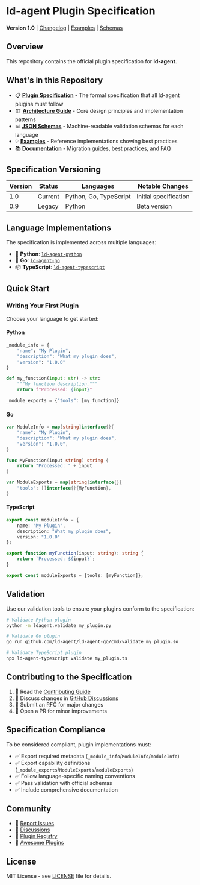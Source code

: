 # ld-agent Plugin Specification

**Version 1.0** | [Changelog](CHANGELOG.md) | [Examples](examples/) | [Schemas](schemas/)

## Overview

This repository contains the official plugin specification for **ld-agent**.

## What's in this Repository

- 📋 **[Plugin Specification](PLUGIN_SPECIFICATION.md)** - The formal specification that all ld-agent plugins must follow
- 🏗️ **[Architecture Guide](ARCHITECTURE.md)** - Core design principles and implementation patterns
- 📊 **[JSON Schemas](schemas/)** - Machine-readable validation schemas for each language
- 💡 **[Examples](examples/)** - Reference implementations showing best practices
- 📚 **[Documentation](docs/)** - Migration guides, best practices, and FAQ

## Specification Versioning

| Version | Status | Languages | Notable Changes |
|---------|---------|-----------|-----------------|
| 1.0 | Current | Python, Go, TypeScript | Initial specification |
| 0.9 | Legacy | Python | Beta version |

## Language Implementations

The specification is implemented across multiple languages:

- 🐍 **Python**: [`ld-agent-python`](https://github.com/your-org/ld-agent-python)
- 🚀 **Go**: [`ld-agent-go`](https://github.com/your-org/ld-agent-go)  
- 📦 **TypeScript**: [`ld-agent-typescript`](https://github.com/your-org/ld-agent-typescript)

## Quick Start

### Writing Your First Plugin

Choose your language to get started:

#### Python
```python
_module_info = {
    "name": "My Plugin",
    "description": "What my plugin does",
    "version": "1.0.0"
}

def my_function(input: str) -> str:
    """My function description."""
    return f"Processed: {input}"

_module_exports = {"tools": [my_function]}
```

#### Go
```go
var ModuleInfo = map[string]interface{}{
    "name": "My Plugin",
    "description": "What my plugin does", 
    "version": "1.0.0",
}

func MyFunction(input string) string {
    return "Processed: " + input
}

var ModuleExports = map[string]interface{}{
    "tools": []interface{}{MyFunction},
}
```

#### TypeScript
```typescript
export const moduleInfo = {
    name: "My Plugin",
    description: "What my plugin does",
    version: "1.0.0"
};

export function myFunction(input: string): string {
    return `Processed: ${input}`;
}

export const moduleExports = {tools: [myFunction]};
```

## Validation

Use our validation tools to ensure your plugins conform to the specification:

```bash
# Validate Python plugin
python -m ldagent.validate my_plugin.py

# Validate Go plugin  
go run github.com/ld-agent/ld-agent-go/cmd/validate my_plugin.so

# Validate TypeScript plugin
npx ld-agent-typescript validate my_plugin.ts
```

## Contributing to the Specification

1. 📖 Read the [Contributing Guide](CONTRIBUTING.md)
2. 💬 Discuss changes in [GitHub Discussions](https://github.com/your-org/ld-agent-spec/discussions)
3. 📝 Submit an RFC for major changes
4. 🔧 Open a PR for minor improvements

## Specification Compliance

To be considered compliant, plugin implementations must:

- ✅ Export required metadata (`_module_info`/`ModuleInfo`/`moduleInfo`)
- ✅ Export capability definitions (`_module_exports`/`ModuleExports`/`moduleExports`)
- ✅ Follow language-specific naming conventions
- ✅ Pass validation with official schemas
- ✅ Include comprehensive documentation

## Community

- 🐛 [Report Issues](https://github.com/ld-agent/ld-agent-spec/issues)
- 💬 [Discussions](https://github.com/ld-agent/ld-agent-spec/discussions)  
- 🔧 [Plugin Registry](https://github.com/ld-agent/ld-agent-plugins)
- 🌟 [Awesome Plugins](https://github.com/ld-agent/awesome-ld-agent)

## License

MIT License - see [LICENSE](LICENSE) file for details. 
